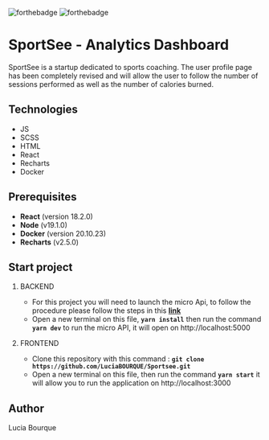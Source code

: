 ![forthebadge](https://forthebadge.com/images/badges/made-with-javascript.svg)
![forthebadge](https://forthebadge.com/images/badges/uses-html.svg)

# SportSee - Analytics Dashboard

SportSee is a startup dedicated to sports coaching.
The user profile page has been completely revised and will allow the user to follow the number of sessions performed as well as the number of calories burned.

## Technologies

- JS
- SCSS
- HTML
- React
- Recharts
- Docker

## Prerequisites

- **React** (version 18.2.0)
- **Node** (v19.1.0)
- **Docker** (version 20.10.23)
- **Recharts** (v2.5.0)

## Start project

1. BACKEND

   - For this project you will need to launch the micro Api, to follow the procedure please follow the steps in this **[link](https://github.com/OpenClassrooms-Student-Center/P9-front-end-dashboard)**
   - Open a new terminal on this file, **`yarn install`** then run the command **`yarn dev`** to run the micro API, it will open on http://localhost:5000

2. FRONTEND
   - Clone this repository with this command : **`git clone https://github.com/LuciaBOURQUE/Sportsee.git`**
   - Open a new terminal on this file, then run the command **`yarn start`** it will allow you to run the application on http://localhost:3000

## Author

Lucia Bourque
